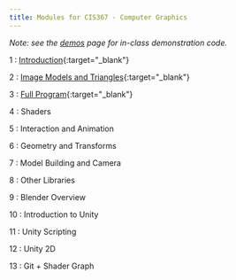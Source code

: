 ```yaml
---
title: Modules for CIS367 - Computer Graphics
---
```


*Note: see the [demos](../demos) page for in-class demonstration code.*

1
: [Introduction](../assets/slides/CIS367-1-Introduction.pdf){:target="\_blank"}

2
: [Image Models and Triangles](../assets/slides/CIS367-2-Image-Models.pdf){:target="\_blank"}

3
: [Full Program](../assets/slides/CIS367-3-Full-Program.pdf){:target="\_blank"}

4
: Shaders

5
: Interaction and Animation

6
: Geometry and Transforms

7
: Model Building and Camera

8
: Other Libraries

9
: Blender Overview

10
: Introduction to Unity

11
: Unity Scripting

12
: Unity 2D

13
: Git + Shader Graph
